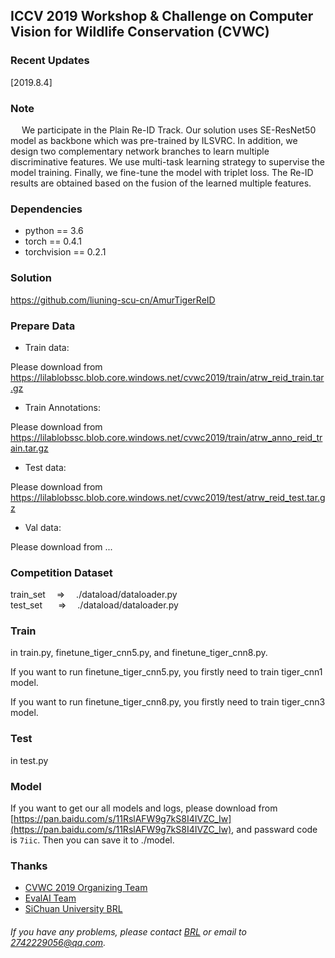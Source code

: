 ## ICCV 2019 Workshop & Challenge on Computer Vision for Wildlife Conservation (CVWC)


### Recent Updates
[2019.8.4]

### Note
&ensp;&ensp; We participate in the Plain Re-ID Track. Our solution uses SE-ResNet50 model as backbone which was pre-trained by ILSVRC. In addition, we design two complementary network branches to learn multiple discriminative features. We use multi-task learning strategy to supervise the model training. Finally, we fine-tune the model with triplet loss. The Re-ID results are obtained based on the fusion of the learned multiple features.

### Dependencies
- python == 3.6
- torch == 0.4.1
- torchvision == 0.2.1


### Solution  
https://github.com/liuning-scu-cn/AmurTigerReID


### Prepare Data  
- Train data:

Please download from https://lilablobssc.blob.core.windows.net/cvwc2019/train/atrw_reid_train.tar.gz

- Train Annotations:

Please download from https://lilablobssc.blob.core.windows.net/cvwc2019/train/atrw_anno_reid_train.tar.gz

- Test data:

Please download from https://lilablobssc.blob.core.windows.net/cvwc2019/test/atrw_reid_test.tar.gz

- Val data:

Please download from ...


### Competition Dataset  
train_set &ensp;&ensp;=> &ensp;&ensp;./dataload/dataloader.py  
test_set &ensp;&ensp;&ensp;=> &ensp;&ensp;./dataload/dataloader.py


### Train  
in train.py, finetune_tiger_cnn5.py, and finetune_tiger_cnn8.py. 

If you want to run finetune_tiger_cnn5.py, you firstly need to train tiger_cnn1 model.

If you want to run finetune_tiger_cnn8.py, you firstly need to train tiger_cnn3 model.

### Test  
in test.py  

### Model
If you want to get our all models and logs, please download from [https://pan.baidu.com/s/11RslAFW9g7kS8I4IVZC_Iw](https://pan.baidu.com/s/11RslAFW9g7kS8I4IVZC_Iw), and passward code is ```7iic```.
Then you can save it to ./model.

### Thanks
- [CVWC 2019 Organizing Team](https://cvwc2019.github.io/)
- [EvalAI Team](https://evalai.cloudcv.org)
- [SiChuan University BRL](http://www.scubrl.org/index)

###### If you have any problems, please contact [BRL](http://www.scubrl.org/index) or email to 2742229056@qq.com.
